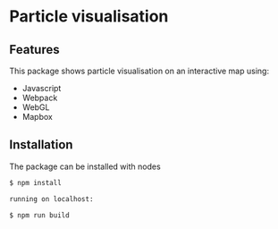 
Particle visualisation
====================================

## Features
This package shows particle visualisation on an interactive map using:
* Javascript
* Webpack
* WebGL
* Mapbox


## Installation
The package can be installed with nodes

``` bash
$ npm install

running on localhost:

$ npm run build
```
